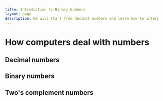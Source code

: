 ```yaml
---
title: Introduction to Binary Numbers
layout: page
description: We will start from decimal numbers and learn how to interpret bits.
---
```


# How computers deal with numbers

## Decimal numbers

## Binary numbers

## Two's complement numbers


